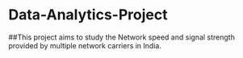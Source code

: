 # Data-Analytics-Project

##This project aims to study the Network speed and signal strength provided by multiple network carriers in India.
